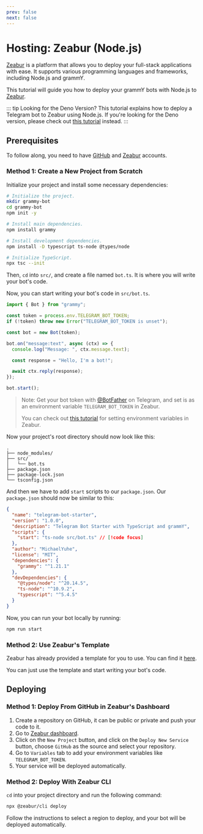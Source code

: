 ```yaml
---
prev: false
next: false
---
```


# Hosting: Zeabur (Node.js)

[Zeabur](https://zeabur.com) is a platform that allows you to deploy your
full-stack applications with ease. It supports various programming languages and
frameworks, including Node.js and grammY.

This tutorial will guide you how to deploy your grammY bots with Node.js to
[Zeabur](https://zeabur.com).

::: tip Looking for the Deno Version? This tutorial explains how to deploy a
Telegram bot to Zeabur using Node.js. If you're looking for the Deno version,
please check out [this tutorial](./zeabur-deno) instead. :::

## Prerequisites

To follow along, you need to have [GitHub](https://github.com) and
[Zeabur](https://zeabur.com) accounts.

### Method 1: Create a New Project from Scratch

Initialize your project and install some necessary dependencies:

```sh
# Initialize the project.
mkdir grammy-bot
cd grammy-bot
npm init -y

# Install main dependencies.
npm install grammy

# Install development dependencies.
npm install -D typescript ts-node @types/node

# Initialize TypeScript.
npx tsc --init
```

Then, `cd` into `src/`, and create a file named `bot.ts`. It is where you will
write your bot's code.

Now, you can start writing your bot's code in `src/bot.ts`.

```ts
import { Bot } from "grammy";

const token = process.env.TELEGRAM_BOT_TOKEN;
if (!token) throw new Error("TELEGRAM_BOT_TOKEN is unset");

const bot = new Bot(token);

bot.on("message:text", async (ctx) => {
  console.log("Message: ", ctx.message.text);

  const response = "Hello, I'm a bot!";

  await ctx.reply(response);
});

bot.start();
```

> Note: Get your bot token with [@BotFather](https://t.me/BotFather) on
> Telegram, and set is as an environment variable `TELEGRAM_BOT_TOKEN` in
> Zeabur.
>
> You can check out
> [this tutorial](https://zeabur.com/docs/en-US/deploy/variables) for setting
> environment variables in Zeabur.

Now your project's root directory should now look like this:

```asciiart:no-line-numbers
.
├── node_modules/
├── src/
│   └── bot.ts
├── package.json
├── package-lock.json
└── tsconfig.json
```

And then we have to add `start` scripts to our `package.json`. Our
`package.json` should now be similar to this:

```json
{
  "name": "telegram-bot-starter",
  "version": "1.0.0",
  "description": "Telegram Bot Starter with TypeScript and grammY",
  "scripts": {
    "start": "ts-node src/bot.ts" // [!code focus]
  },
  "author": "MichaelYuhe",
  "license": "MIT",
  "dependencies": {
    "grammy": "^1.21.1"
  },
  "devDependencies": {
    "@types/node": "^20.14.5",
    "ts-node": "^10.9.2",
    "typescript": "^5.4.5"
  }
}
```

Now, you can run your bot locally by running:

```sh
npm run start
```

### Method 2: Use Zeabur's Template

Zeabur has already provided a template for you to use. You can find it
[here](https://github.com/zeabur/telegram-bot-starter).

You can just use the template and start writing your bot's code.

## Deploying

### Method 1: Deploy From GitHub in Zeabur's Dashboard

1. Create a repository on GitHub, it can be public or private and push your code
   to it.
2. Go to [Zeabur dashboard](https://dash.zeabur.com).
3. Click on the `New Project` button, and click on the `Deploy New Service`
   button, choose `GitHub` as the source and select your repository.
4. Go to `Variables` tab to add your environment variables like
   `TELEGRAM_BOT_TOKEN`.
5. Your service will be deployed automatically.

### Method 2: Deploy With Zeabur CLI

`cd` into your project directory and run the following command:

```sh
npx @zeabur/cli deploy
```

Follow the instructions to select a region to deploy, and your bot will be
deployed automatically.
